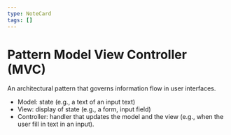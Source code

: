 ```yaml
---
type: NoteCard
tags: []
---
```


# Pattern Model View Controller (MVC)
An architectural pattern that governs information flow in user interfaces.

*   Model: state (e.g., a text of an input text)
*   View: display of state (e.g., a form, input field)
*   Controller: handler that updates the model and the view (e.g., when the user fill in text in an input).
